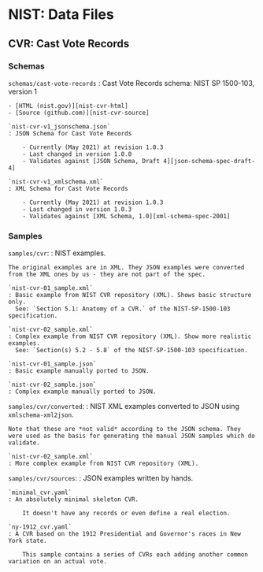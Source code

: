 # NIST: Data Files

## CVR: Cast Vote Records

### Schemas

`schemas/cast-vote-records`
: Cast Vote Records schema: NIST SP 1500-103, version 1

    - [HTML (nist.gov)][nist-cvr-html]
    - [Source (github.com)][nist-cvr-source]

    `nist-cvr-v1_jsonschema.json`
    : JSON Schema for Cast Vote Records

        - Currently (May 2021) at revision 1.0.3
        - Last changed in version 1.0.0
        - Validates against [JSON Schema, Draft 4][json-schema-spec-draft-4]

    `nist-cvr-v1_xmlschema.xml`
    : XML Schema for Cast Vote Records

        - Currently (May 2021) at revision 1.0.3
        - Last changed in version 1.0.3
        - Validates against [XML Schema, 1.0][xml-schema-spec-2001]

### Samples

`samples/cvr`:
: NIST examples.

    The original examples are in XML. They JSON examples were converted from the XML ones by us - they are not part of the spec.

    `nist-cvr-01_sample.xml`
    : Basic example from NIST CVR repository (XML). Shows basic structure only.
      See: `Section 5.1: Anatomy of a CVR.` of the NIST-SP-1500-103 specification.

    `nist-cvr-02_sample.xml`
    : Complex example from NIST CVR repository (XML). Show more realistic examples.
      See: `Section(s) 5.2 - 5.8` of the NIST-SP-1500-103 specification.

    `nist-cvr-01_sample.json`
    : Basic example manually ported to JSON.

    `nist-cvr-02_sample.json`
    : Complex example manually ported to JSON.


`samples/cvr/converted`:
: NIST XML examples converted to JSON using `xmlschema-xml2json`.

    Note that these are *not valid* according to the JSON schema. They were used as the basis for generating the manual JSON samples which do validate.

    `nist-cvr-02_sample.xml`
    : More complex example from NIST CVR repository (XML).


`samples/cvr/sources`:
: JSON examples written by hands.

    `minimal_cvr.yaml`
    : An absolutely minimal skeleton CVR.

        It doesn't have any records or even define a real election.

    `ny-1912_cvr.yaml`
    : A CVR based on the 1912 Presidential and Governor's races in New York state.

        This sample contains a series of CVRs each adding another common variation on an actual vote.


[nist-cvr-html]: https://pages.nist.gov/CastVoteRecords/
[nist-cvr-source]: https://github.com/usnistgov/CastVoteRecords

[json-schema-spec-all]: https://json-schema.org/specification-links.html
[json-schema-spec-current]: https://json-schema.org/specification-links.html
[json-schema-spec-draft-4]: https://json-schema.org/specification-links.html#draft-4
[json-schema-rfc-draft-4]: https://tools.ietf.org/html/draft-zyp-json-schema-04

[xml-schema-spec-2001]: https://www.w3.org/2001/XMLSchema
